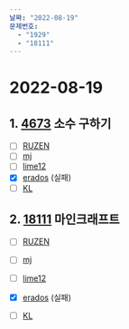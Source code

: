 ```yaml
---
날짜: "2022-08-19"
문제번호: 
  - "1929"
  - "18111"
---
```


# 2022-08-19

## 1. [4673](https://www.acmicpc.net/problem/4673) 소수 구하기

- [ ] [RUZEN](./4673_RUZEN.md)
- [ ] [mj](./4673_mj.md)
- [ ] [lime12](./4673_lime12.md)
- [x] [erados](./4673_erados.md) (실패)
- [ ] [KL](./4673_KL.md)

## 2. [18111](https://www.acmicpc.net/problem/18111) 마인크래프트

- [ ] [RUZEN](./18111_RUZEN.md)
- [ ] [mj](./18111_mj.md)
- [ ] [lime12](./18111_lime12.md)
- [x] [erados](./18111_erados.md) (실패)
- [ ] [KL](./18111_KL.md)

